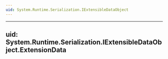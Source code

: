 ```yaml
---
uid: System.Runtime.Serialization.IExtensibleDataObject
---
```


---
uid: System.Runtime.Serialization.IExtensibleDataObject.ExtensionData
---
